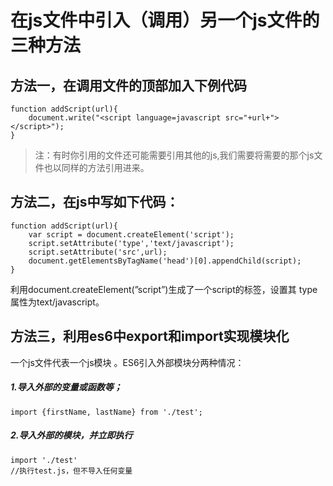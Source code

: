 # 在js文件中引入（调用）另一个js文件的三种方法



## 方法一，在调用文件的顶部加入下例代码

```
function addScript(url){
    document.write("<script language=javascript src="+url+"></script>");
}
```

> 注：有时你引用的文件还可能需要引用其他的js,我们需要将需要的那个js文件也以同样的方法引用进来。

## 方法二，在js中写如下代码：

```
function addScript(url){
	var script = document.createElement('script');
	script.setAttribute('type','text/javascript');
	script.setAttribute('src',url);
	document.getElementsByTagName('head')[0].appendChild(script);
}
```

利用document.createElement(”script”)生成了一个script的标签，设置其 type属性为text/javascript。

## 方法三，利用es6中export和import实现模块化

一个js文件代表一个js模块 。ES6引入外部模块分两种情况：

##### 1.导入外部的变量或函数等；

```
import {firstName, lastName} from './test';
```

##### 2.导入外部的模块，并立即执行

```
import './test'
//执行test.js，但不导入任何变量
```